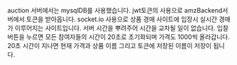 auction 서버에서는 mysqlDB를 사용했습니다.
jwt토큰의 사용으로 amzBackend서버에서 토큰을 받아옵니다.
socket.io 사용으로 상품 경매 사이트에 입장시 실시간 경매가 이루어지는 사이트입니다.
서버 시간을 뿌려주어 시간을 교차될 일이 없습니다.
입찰 버튼을 누르면 모든 참여자들의 시간이 20초로 초기화되며 가격도 1000씩 올라갑니다.
20초 시간이 지나면 현재 가격과 상품 이름 그리고 토큰에 저장된 이름이 저장이 됩니다.
